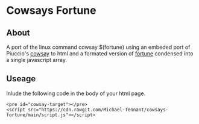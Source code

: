 # Cowsays Fortune
## About
A port of the linux command cowsay $(fortune) using an embeded port of Piuccio's [cowsay](https://www.npmjs.com/package/cowsay) to html and a formated version of [fortune](https://wiki.archlinux.org/title/Fortune) condensed into a single javascript array.
## Useage
Inlude the following code in the body of your html page.
```
<pre id="cowsay-target"></pre>
<script src="https://cdn.rawgit.com/Michael-Tennant/cowsays-fortune/main/script.js"></script>
```
